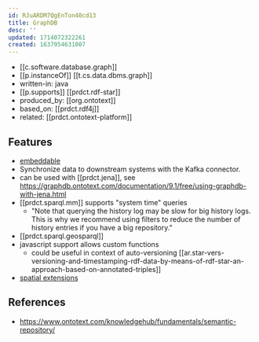 ```yaml
---
id: RJuARDM7QgEnTon40cd13
title: GraphDB
desc: ''
updated: 1714072322261
created: 1637954631007
---
```


- [[c.software.database.graph]]
- [[p.instanceOf]] [[t.cs.data.dbms.graph]]
- written-in: java
- [[p.supports]] [[prdct.rdf-star]]
- produced_by: [[org.ontotext]]
- based_on: [[prdct.rdf4j]]
- related: [[prdct.ontotext-platform]]


## Features

- [embeddable](https://graphdb.ontotext.com/documentation/9.8/free/devhub/embeddedgraphdb.html)
- Synchronize data to downstream systems with the Kafka connector.
- can be used with [[prdct.jena]], see https://graphdb.ontotext.com/documentation/9.1/free/using-graphdb-with-jena.html
- [[prdct.sparql.mm]] supports "system time" queries
  - "Note that querying the history log may be slow for big history logs. This is why we recommend using filters to reduce the number of history entries if you have a big repository."
- [[prdct.sparql.geosparql]]
- javascript support allows custom functions
  - could be useful in context of auto-versioning [[ar.star-vers-versioning-and-timestamping-rdf-data-by-means-of-rdf-star-an-approach-based-on-annotated-triples]]
- [spatial extensions](https://graphdb.ontotext.com/documentation/10.6/geo-spatial-extensions.html?highlight=spatial)

## References

- https://www.ontotext.com/knowledgehub/fundamentals/semantic-repository/